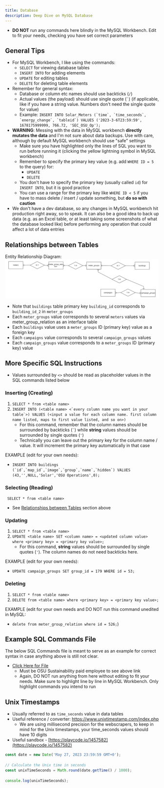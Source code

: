 ```yaml
---
title: Database
description: Deep Dive on MySQL Database
---
```


- **DO NOT** run any commands here blindly in the MySQL Workbench. Edit to fit your needs, checking you have set correct parameters

## General Tips

- For MySQL Workbench, I like using the commands:
  - `SELECT` for viewing database tables
  - `INSERT INTO` for adding elements
  - `UPDATE` for editing tables
  - `DELETE` for deleting table elements
- Remember for general syntax:
  - Database or column etc names should use backticks (`/`)
  - Actual values (the payload) should use single quote (`` ` ``) (if applicable, like if you have a string value. Numbers don't need the single quote for value)
  - Example: `` INSERT INTO Solar_Meters (`time`, `time_seconds`, `energy_change`, `tableid`) VALUES ('2023-3-6T23:59:59', 1678175999999, 766.72, 'SEC_OSU_Op'); ``
- **WARNING**: Messing with the data in MySQL workbench **directly mutates the data** and I'm not sure about data backups. Use with care, although by default MySQL workbench should use "safe" settings
  - Make sure you have highlighted only the lines of SQL you want to run before running it (clicking the yellow lightning symbol in MySQL workbench)
  - Remember to specify the primary key value (e.g. add `WHERE ID = 5` to the query) for:
    - `UPDATE`
    - `DELETE`
  - You don't have to specify the primary key (usually called `id`) for `INSERT INTO`, but it is good practice
  - You can use a range for the primary key like `WHERE ID < 5` if you have to mass delete / insert / update something, but **do so with caution**
- We don't have a dev database, so any changes in MySQL workbench hit production right away, so to speak. It can also be a good idea to back up data (e.g. as an Excel table, or at least taking some screenshots of what the database looked like) before performing any operation that could affect a lot of data entries

## Relationships between Tables

Entity Relationship Diagram:
![Alt text](../static/img/erd.png)

- Note that `buildings` table primary key `building_id` corresponds to `building_id_2` in `meter_groups`
- Each `meter_groups` value corresponds to several `meters` values via meter_group_relation as an interface table
- Each `buildings` value uses a `meter_groups` ID (primary key) value as a foreign key
- Each `campaigns` value corresponds to several `campaign_groups` values
- Each `campaign_groups` value corresponds to a `meter_groups` ID (primary key) value

## More Specific SQL Instructions

- Values surrounded by `<>` should be read as placeholder values in the SQL commands listed below

### Inserting (Creating)

1. `SELECT * from <table name>`
2. `` INSERT INTO (<table name> <`every column name you want in your table`>) VALUES (<input a value for each column name. first column name listed, maps to first value listed, and so on>) ``
   - For this command, remember that the column names should be surrounded by backticks (`` ` ``) while **string** values should be surrounded by single quotes (`'`)
   - Technically you can leave out the primary key for the column name / value. It will increment the primary key automatically in that case

EXAMPLE (edit for your own needs):

- `` INSERT INTO buildings (`id`,`map_id`,`image`,`group`,`name`,`hidden`) VALUES (43,'',NULL,'Solar','OSU Operations',0); ``

### Selecting (Reading)

` SELECT * from <table name>`

- See [Relationships between Tables](#relationships-between-tables) section above

### Updating

1. `SELECT * from <table name>`
2. `UPDATE <table name> SET <column name> = <updated column value> where <primary key> = <primary key value>;`
   - For this command, **string** values should be surrounded by single quotes (`'`). The column names do not need backticks here.

EXAMPLE (edit for your own needs):

- `UPDATE campaign_groups SET group_id = 179 WHERE id = 53;`

### Deleting

1. `SELECT * from <table name>`
2. `DELETE from <table name> where <primary key> = <primary key value>;`

EXAMPLE (edit for your own needs and DO NOT run this command unedited in MySQL:

- `delete from meter_group_relation where id = 526;`)

## Example SQL Commands File

The below SQL Commands file is meant to serve as an example for correct syntax in case anything above is still not clear.

- [Click Here for File](https://drive.google.com/file/d/1otAp6gcCr3qWLkSHZZJ4xBGOd4RxmjJ7/view?usp=drive_link)
  - Must be OSU Sustainability paid employee to see above link
  - Again, DO NOT run anything from here without editing to fit your needs. Make sure to highlight line by line in MySQL Workbench. Only highlight commands you intend to run

## Unix Timestamps

- Usually referred to as `time_seconds` value in data tables
- Useful reference / converter: https://www.unixtimestamp.com/index.php
  - We are using millisecond precision for the webscrapers, to keep in mind for the Unix timestamps, your time_seconds values should have 10 digits
- Useful sandbox - [https://playcode.io/1457582](https://playcode.io/1457582)

```js
const date = new Date('May 27, 2023 23:59:59 GMT+0');

// Calculate the Unix time in seconds
const unixTimeSeconds = Math.round(date.getTime() / 1000);

console.log(unixTimeSeconds);
```
